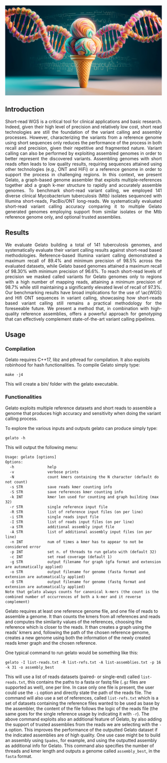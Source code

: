 <p align="center">
  <img src="https://github.com/albertozeni/gelato/blob/main/media/gelato.png">
</p>

## Introduction
<p align="justify">
Short-read WGS is a critical tool for clinical applications and basic research.
Indeed, given their high level of precision and relatively low cost, short read technologies are still the foundation of the variant calling and assembly processes.
However, characterizing the variants from a reference genome using short sequences only reduces the performance of the process in both recall and precision, given their repetitive and fragmented nature.
Variant calling can also be performed by exploiting assembled genomes in order to better represent the discovered variants.
Assembling genomes with short reads often leads to low quality results, requiring sequences attained using other technologies (e.g., ONT and HiFi) or a reference genome in order to support the process in challenging regions.
In this context, we present Gelato, a graph-based genome assembler that exploits multiple-references together abd a graph k-mer structure to rapidly and accurately assemble genomes.
To benchmark short-read variant calling, we employed 141 diverse clinical Mycobacterium tuberculosis (Mtb) isolates
sequenced with Illumina short-reads, PacBio/ONT long-reads.
We systematically evaluated short-read variant calling accuracy comparing it to multiple Gelato generated genomes employing support from similar isolates or the Mtb reference genome only, and optional trusted assemblies.
</p>

## Results
<p align="justify">
We evaluate Gelato building a total of 141 tuberculosis genomes, and systematically evaluate their variant calling results against short-read based methodologies.
Reference-based Illumina variant calling demonstrated a maximum recall of 89.4% and minimum precision
of 98.5% across the evaluated datasets, while Gelato based genomes attained a maximum recall of 98.30% with minimum precision of 96.6%.
To reach short-read levels of precision we masked called variants for Gelato genomes only to regions with a high number of mapping reads, attaining a minimum precision of 98.7% while still maintaining a significantly elevated level of recall of 97.3%.
Our benchmarking results have broad implications for the use of \ac{WGS} and Hifi ONT sequences in variant calling, showcasing how short-reads based variant calling still remains a practical methodology for the foreseeable future.
We present a method that, in combination with high-quality reference assemblies, offers a powerful approach for genotyping that can effectively complement state-of-the-art variant calling pipelines. 
</p>

## Usage

### Compilation

Gelato requires C++17, libz and pthread for compilation.
It also exploits robinhood for hash functionalities. To compile Gelato simply type:
```
make -j4
```
This will create a bin/ folder with the gelato executable.

### Functionalities

Gelato exploits multiple reference datasets and short reads to assemble a genome that produces high accuracy and sensitivity when doing the variant calling process.

To explore the various inputs and outputs gelato can produce simply type:
```
gelato -h
```
This will output the following menu:
```
Usage: gelato [options]
Options:
  -h               help
  -v               verbose prints
  -N               count kmers containing the N character (default do not count)
  -s STR           save reads kmer counting info
  -S STR           save references kmer counting info
  -k INT           kmer len used for counting and graph building (max 32)
  -r STR           single reference input file
  -R STR           list of reference input files (on per line)
  -i STR           single reads input file
  -I STR           list of reads input files (on per line)
  -a STR           additional assembly input file
  -A STR           list of additional assembly input files (on per line)
  -n INT           num of times a kmer has to appear to not be considered error
  -p INT           set n. of threads to run gelato with (default 32)
  -c INT           set read coverage (default 1)
  -g STR           output filename for graph (gfa format and extension are automatically applied)
  -o STR           output filename for genome (fasta format and extension are automatically applied)
  -O STR           output filename for genome (fastq format and extension are automatically applied)
Note that gelato always counts for canonical k-mers (the count is the combined number of occurrences of both a k-mer and it reverse complement)
```

Gelato requires at least one reference genome file, and one file of reads to assemble a genome.
It than counts the kmers from all references and reads and computes the similarity values of the references, choosing the reference which is closer to the reads.
It than creates a graph using the reads' kmers and, following the path of the chosen reference genome, creates a new genome using both the information of the newly created reads kmer graph and the chosen reference.

One typical command to run gelato would be something like this:
```
gelato -I list-reads.txt -R list-refs.txt -A list-assemblies.txt -p 16 -k 31 -o assembly_best
```
This will use a list of reads datasets (paired- or single-end) called ```list-reads.txt```, this contains the paths to a fasta or fastq file (```.gz``` files are supported as well), one per line.
In case only one file is present, the user could use the ```-i``` option and directly state the path of the reads file.
The command will also use a set of references, called ```list-refs.txt``` which is a set of datasets containing the reference files wanted to be used as base by the assembler, the content of the file follows the logic of the reads file (the same goes for the single reference usage by indicating it with ```-r```).
The above command exploits also an additional feature of Gelato, by also adding the support of trusted assemblies from the reads we are selecting with the ```-A``` option. This improves the performance of the outputted Gelato dataset if the indicated assemblies are of high quality.
One use case might be to build an assembly using ```Spades```, for example, and using the outputted assembly as additional info for Gelato.
This command also specifies the number of threads and kmer length and outputs a genome called ```assembly_best```, in the ```fasta``` format.
